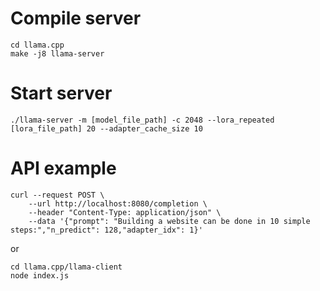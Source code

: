 # Compile server

```
cd llama.cpp
make -j8 llama-server
```

# Start server

```
./llama-server -m [model_file_path] -c 2048 --lora_repeated [lora_file_path] 20 --adapter_cache_size 10
```

# API example

```
curl --request POST \
    --url http://localhost:8080/completion \
    --header "Content-Type: application/json" \
    --data '{"prompt": "Building a website can be done in 10 simple steps:","n_predict": 128,"adapter_idx": 1}'
```

or 

```
cd llama.cpp/llama-client
node index.js
```